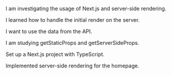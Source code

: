 I am investigating the usage of Next.js and server-side rendering.

I learned how to handle the initial render on the server.

I want to use the data from the API.

I am studying getStaticProps and getServerSideProps.

Set up a Next.js project with TypeScript.

Implemented server-side rendering for the homepage.